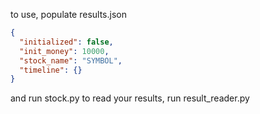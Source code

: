 to use, populate results.json

```json
{
  "initialized": false,
  "init_money": 10000,
  "stock_name": "SYMBOL",
  "timeline": {}
}
```

and run stock.py
to read your results, run result_reader.py
